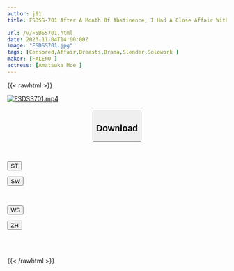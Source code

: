 ```yaml
---
author: j91
title: FSDSS-701 After A Month Of Abstinence, I Had A Close Affair With My Neighbor For Two Days When My Wife Was Away. Angel Moe

url: /v/FSDSS701.html
date: 2023-11-04T14:00:00Z
image: "FSDSS701.jpg"
tags: [Censored,Affair,Breasts,Drama,Slender,Solowork ]
maker: [FALENO ]
actress: [Amatsuka Moe ]
---
```



{{< rawhtml >}}

<div class="video" data-videoid="1WXzxqxMvbs1j4">
    <a href="javascript:;">
        <img src="https://my.j91.asia/v/FSDSS701.jpg" width="WIDTH" height="HEIGHT" alt="FSDSS701.mp4" loading="lazy">
    </a>
</div>

<script type="text/javascript" src="https://j91.asia/asset/on-demand-st.js"></script>

<br>
  <link rel="stylesheet" href="https://j91.asia/asset/bs5.css">
  
  <center>
  <button class="btn btn-primary" type="button" data-bs-toggle="collapse" data-bs-target=".multi-collapse" aria-expanded="false" aria-controls="multiCollapseExample1 multiCollapseExample2"><h2>Download</h2></button></center>
</p>
<div class="row">
  <div class="col">
    <div class="collapse multi-collapse" id="multiCollapseExample1">
      <div class="card card-body">
	      	      <br>
<div class="buttons">  
<p><a href="https://streamtape.to/v/1WXzxqxMvbs1j4" target="_blank"><button class="btn-hover color-3"><i class="fa fa-download"></i> ST</button></a></p>
<p><a href="https://sfastwish.com/e6s5ipqo9fm7" target="_blank"><button class="btn-hover color-2"><i class="fa fa-download"></i> SW</button></a></p></div>
    </div>
  </div>
</div>
  <div class="col">
    <div class="collapse multi-collapse" id="multiCollapseExample2">
      <div class="card card-body">
	      <br>
<div class="buttons">
<p><a href="https://wolfstream.tv/evrl4pc6blrz" target="_blank"><button class="btn-hover color-9"><i class="fa fa-download"></i> WS</button></a></p>
<p><a href="https://lylxan.com/kjl2nhgy2mpk" target="_blank"><button class="btn-hover color-8"><i class="fa fa-download"></i> ZH</button></a></p></div>
<br><br>
      </div>
    </div>
  </div>
</div>

{{< /rawhtml >}}
